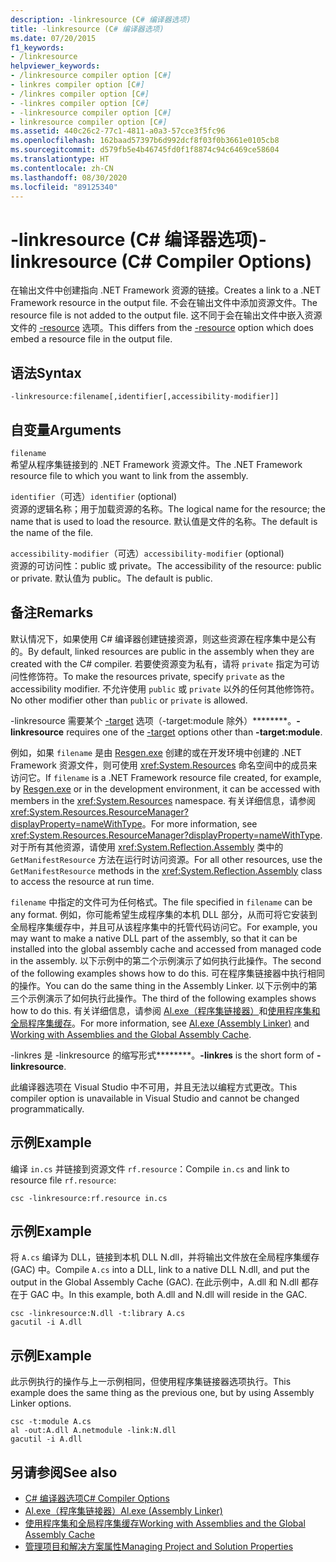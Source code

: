 ```yaml
---
description: -linkresource (C# 编译器选项)
title: -linkresource (C# 编译器选项)
ms.date: 07/20/2015
f1_keywords:
- /linkresource
helpviewer_keywords:
- /linkresource compiler option [C#]
- linkres compiler option [C#]
- /linkres compiler option [C#]
- -linkres compiler option [C#]
- -linkresource compiler option [C#]
- linkresource compiler option [C#]
ms.assetid: 440c26c2-77c1-4811-a0a3-57cce3f5fc96
ms.openlocfilehash: 162baad57397b6d992dcf8f03f0b3661e0105cb8
ms.sourcegitcommit: d579fb5e4b46745fd0f1f8874c94c6469ce58604
ms.translationtype: HT
ms.contentlocale: zh-CN
ms.lasthandoff: 08/30/2020
ms.locfileid: "89125340"
---
```

# <a name="-linkresource-c-compiler-options"></a><span data-ttu-id="17651-103">-linkresource (C# 编译器选项)</span><span class="sxs-lookup"><span data-stu-id="17651-103">-linkresource (C# Compiler Options)</span></span>
<span data-ttu-id="17651-104">在输出文件中创建指向 .NET Framework 资源的链接。</span><span class="sxs-lookup"><span data-stu-id="17651-104">Creates a link to a .NET Framework resource in the output file.</span></span> <span data-ttu-id="17651-105">不会在输出文件中添加资源文件。</span><span class="sxs-lookup"><span data-stu-id="17651-105">The resource file is not added to the output file.</span></span> <span data-ttu-id="17651-106">这不同于会在输出文件中嵌入资源文件的 [-resource](./resource-compiler-option.md) 选项。</span><span class="sxs-lookup"><span data-stu-id="17651-106">This differs from the [-resource](./resource-compiler-option.md) option which does embed a resource file in the output file.</span></span>  
  
## <a name="syntax"></a><span data-ttu-id="17651-107">语法</span><span class="sxs-lookup"><span data-stu-id="17651-107">Syntax</span></span>  
  
```console  
-linkresource:filename[,identifier[,accessibility-modifier]]  
```  
  
## <a name="arguments"></a><span data-ttu-id="17651-108">自变量</span><span class="sxs-lookup"><span data-stu-id="17651-108">Arguments</span></span>  
 `filename`  
 <span data-ttu-id="17651-109">希望从程序集链接到的 .NET Framework 资源文件。</span><span class="sxs-lookup"><span data-stu-id="17651-109">The .NET Framework resource file to which you want to link from the assembly.</span></span>  
  
 <span data-ttu-id="17651-110">`identifier`（可选）</span><span class="sxs-lookup"><span data-stu-id="17651-110">`identifier` (optional)</span></span>  
 <span data-ttu-id="17651-111">资源的逻辑名称；用于加载资源的名称。</span><span class="sxs-lookup"><span data-stu-id="17651-111">The logical name for the resource; the name that is used to load the resource.</span></span> <span data-ttu-id="17651-112">默认值是文件的名称。</span><span class="sxs-lookup"><span data-stu-id="17651-112">The default is the name of the file.</span></span>  
  
 <span data-ttu-id="17651-113">`accessibility-modifier`（可选）</span><span class="sxs-lookup"><span data-stu-id="17651-113">`accessibility-modifier` (optional)</span></span>  
 <span data-ttu-id="17651-114">资源的可访问性：public 或 private。</span><span class="sxs-lookup"><span data-stu-id="17651-114">The accessibility of the resource: public or private.</span></span> <span data-ttu-id="17651-115">默认值为 public。</span><span class="sxs-lookup"><span data-stu-id="17651-115">The default is public.</span></span>  
  
## <a name="remarks"></a><span data-ttu-id="17651-116">备注</span><span class="sxs-lookup"><span data-stu-id="17651-116">Remarks</span></span>  
 <span data-ttu-id="17651-117">默认情况下，如果使用 C# 编译器创建链接资源，则这些资源在程序集中是公有的。</span><span class="sxs-lookup"><span data-stu-id="17651-117">By default, linked resources are public in the assembly when they are created with the C# compiler.</span></span> <span data-ttu-id="17651-118">若要使资源变为私有，请将 `private` 指定为可访问性修饰符。</span><span class="sxs-lookup"><span data-stu-id="17651-118">To make the resources private, specify `private` as the accessibility modifier.</span></span> <span data-ttu-id="17651-119">不允许使用 `public` 或 `private` 以外的任何其他修饰符。</span><span class="sxs-lookup"><span data-stu-id="17651-119">No other modifier other than `public` or `private` is allowed.</span></span>  
  
 <span data-ttu-id="17651-120">-linkresource 需要某个 [-target](./target-compiler-option.md) 选项（-target:module 除外）\*\*\*\*\*\*\*\*。</span><span class="sxs-lookup"><span data-stu-id="17651-120">**-linkresource** requires one of the [-target](./target-compiler-option.md) options other than **-target:module**.</span></span>  
  
 <span data-ttu-id="17651-121">例如，如果 `filename` 是由 [Resgen.exe](../../../framework/tools/resgen-exe-resource-file-generator.md) 创建的或在开发环境中创建的 .NET Framework 资源文件，则可使用 <xref:System.Resources> 命名空间中的成员来访问它。</span><span class="sxs-lookup"><span data-stu-id="17651-121">If `filename` is a .NET Framework resource file created, for example, by [Resgen.exe](../../../framework/tools/resgen-exe-resource-file-generator.md) or in the development environment, it can be accessed with members in the <xref:System.Resources> namespace.</span></span> <span data-ttu-id="17651-122">有关详细信息，请参阅 <xref:System.Resources.ResourceManager?displayProperty=nameWithType>。</span><span class="sxs-lookup"><span data-stu-id="17651-122">For more information, see <xref:System.Resources.ResourceManager?displayProperty=nameWithType>.</span></span> <span data-ttu-id="17651-123">对于所有其他资源，请使用 <xref:System.Reflection.Assembly> 类中的 `GetManifestResource` 方法在运行时访问资源。</span><span class="sxs-lookup"><span data-stu-id="17651-123">For all other resources, use the `GetManifestResource` methods in the <xref:System.Reflection.Assembly> class to access the resource at run time.</span></span>  
  
 <span data-ttu-id="17651-124">`filename` 中指定的文件可为任何格式。</span><span class="sxs-lookup"><span data-stu-id="17651-124">The file specified in `filename` can be any format.</span></span> <span data-ttu-id="17651-125">例如，你可能希望生成程序集的本机 DLL 部分，从而可将它安装到全局程序集缓存中，并且可从该程序集中的托管代码访问它。</span><span class="sxs-lookup"><span data-stu-id="17651-125">For example, you may want to make a native DLL part of the assembly, so that it can be installed into the global assembly cache and accessed from managed code in the assembly.</span></span> <span data-ttu-id="17651-126">以下示例中的第二个示例演示了如何执行此操作。</span><span class="sxs-lookup"><span data-stu-id="17651-126">The second of the following examples shows how to do this.</span></span> <span data-ttu-id="17651-127">可在程序集链接器中执行相同的操作。</span><span class="sxs-lookup"><span data-stu-id="17651-127">You can do the same thing in the Assembly Linker.</span></span> <span data-ttu-id="17651-128">以下示例中的第三个示例演示了如何执行此操作。</span><span class="sxs-lookup"><span data-stu-id="17651-128">The third of the following examples shows how to do this.</span></span> <span data-ttu-id="17651-129">有关详细信息，请参阅 [Al.exe（程序集链接器）](../../../framework/tools/al-exe-assembly-linker.md)和[使用程序集和全局程序集缓存](../../../framework/app-domains/working-with-assemblies-and-the-gac.md)。</span><span class="sxs-lookup"><span data-stu-id="17651-129">For more information, see [Al.exe (Assembly Linker)](../../../framework/tools/al-exe-assembly-linker.md) and [Working with Assemblies and the Global Assembly Cache](../../../framework/app-domains/working-with-assemblies-and-the-gac.md).</span></span>  
  
 <span data-ttu-id="17651-130">-linkres 是 -linkresource 的缩写形式\*\*\*\*\*\*\*\*。</span><span class="sxs-lookup"><span data-stu-id="17651-130">**-linkres** is the short form of **-linkresource**.</span></span>  
  
 <span data-ttu-id="17651-131">此编译器选项在 Visual Studio 中不可用，并且无法以编程方式更改。</span><span class="sxs-lookup"><span data-stu-id="17651-131">This compiler option is unavailable in Visual Studio and cannot be changed programmatically.</span></span>  
  
## <a name="example"></a><span data-ttu-id="17651-132">示例</span><span class="sxs-lookup"><span data-stu-id="17651-132">Example</span></span>  
 <span data-ttu-id="17651-133">编译 `in.cs` 并链接到资源文件 `rf.resource`：</span><span class="sxs-lookup"><span data-stu-id="17651-133">Compile `in.cs` and link to resource file `rf.resource`:</span></span>  
  
```console  
csc -linkresource:rf.resource in.cs  
```  
  
## <a name="example"></a><span data-ttu-id="17651-134">示例</span><span class="sxs-lookup"><span data-stu-id="17651-134">Example</span></span>  
 <span data-ttu-id="17651-135">将 `A.cs` 编译为 DLL，链接到本机 DLL N.dll，并将输出文件放在全局程序集缓存 (GAC) 中。</span><span class="sxs-lookup"><span data-stu-id="17651-135">Compile `A.cs` into a DLL, link to a native DLL N.dll, and put the output in the Global Assembly Cache (GAC).</span></span> <span data-ttu-id="17651-136">在此示例中，A.dll 和 N.dll 都存在于 GAC 中。</span><span class="sxs-lookup"><span data-stu-id="17651-136">In this example, both A.dll and N.dll will reside in the GAC.</span></span>  
  
```console  
csc -linkresource:N.dll -t:library A.cs  
gacutil -i A.dll  
```  
  
## <a name="example"></a><span data-ttu-id="17651-137">示例</span><span class="sxs-lookup"><span data-stu-id="17651-137">Example</span></span>  
 <span data-ttu-id="17651-138">此示例执行的操作与上一示例相同，但使用程序集链接器选项执行。</span><span class="sxs-lookup"><span data-stu-id="17651-138">This example does the same thing as the previous one, but by using Assembly Linker options.</span></span>  
  
```console  
csc -t:module A.cs  
al -out:A.dll A.netmodule -link:N.dll
gacutil -i A.dll  
```  
  
## <a name="see-also"></a><span data-ttu-id="17651-139">另请参阅</span><span class="sxs-lookup"><span data-stu-id="17651-139">See also</span></span>

- [<span data-ttu-id="17651-140">C# 编译器选项</span><span class="sxs-lookup"><span data-stu-id="17651-140">C# Compiler Options</span></span>](./index.md)
- [<span data-ttu-id="17651-141">Al.exe（程序集链接器）</span><span class="sxs-lookup"><span data-stu-id="17651-141">Al.exe (Assembly Linker)</span></span>](../../../framework/tools/al-exe-assembly-linker.md)
- [<span data-ttu-id="17651-142">使用程序集和全局程序集缓存</span><span class="sxs-lookup"><span data-stu-id="17651-142">Working with Assemblies and the Global Assembly Cache</span></span>](../../../framework/app-domains/working-with-assemblies-and-the-gac.md)
- [<span data-ttu-id="17651-143">管理项目和解决方案属性</span><span class="sxs-lookup"><span data-stu-id="17651-143">Managing Project and Solution Properties</span></span>](/visualstudio/ide/managing-project-and-solution-properties)

